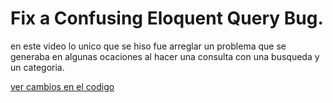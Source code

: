 
# Fix a Confusing Eloquent Query Bug.

en este video lo unico que se hiso fue arreglar un problema que se generaba en algunas ocaciones al hacer una consulta con una busqueda y un categoria.

[ver cambios en el codigo](https://github.com/wilberthRA/Proyecto-1-Software-Libre/commit/6380d823a20481a708cc933a4bcc6530b6b9baf6)